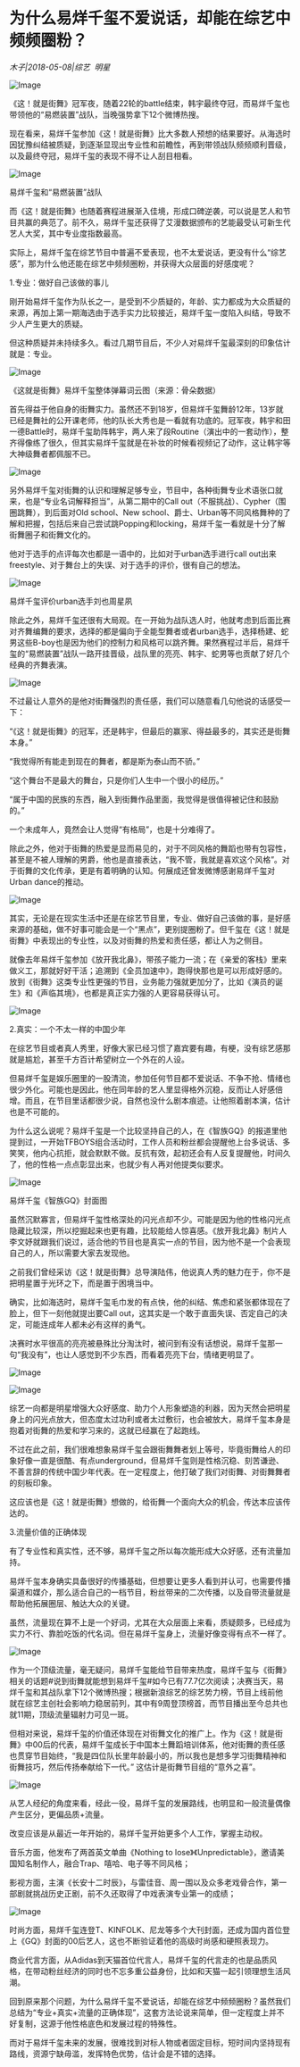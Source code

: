 # 为什么易烊千玺不爱说话，却能在综艺中频频圈粉？

*木子|2018-05-08|综艺 
                                                明星*

![Image](http://p3.pstatp.com/large/pgc-image/1525796875942b80d305f8f)

《这！就是街舞》冠军夜，随着22轮的battle结束，韩宇最终夺冠，而易烊千玺也带领他的“易燃装置”战队，当晚强势拿下12个微博热搜。

现在看来，易烊千玺参加《这！就是街舞》比大多数人预想的结果要好。从海选时因犹豫纠结被质疑，到逐渐显现出专业性和前瞻性，再到带领战队频频顺利晋级，以及最终夺冠，易烊千玺的表现不得不让人刮目相看。

![Image](http://p3.pstatp.com/large/pgc-image/15257968489269f9022bf79)

易烊千玺和“易燃装置”战队

而《这！就是街舞》也随着赛程进展渐入佳境，形成口碑逆袭，可以说是艺人和节目共赢的典范了。前不久，易烊千玺还获得了艾漫数据颁布的艺能最受认可新生代艺人大奖，其中专业度指数最高。

实际上，易烊千玺在综艺节目中普遍不爱表现，也不太爱说话，更没有什么“综艺感”，那为什么他还能在综艺中频频圈粉，并获得大众层面的好感度呢？

1.专业：做好自己该做的事儿

刚开始易烊千玺作为队长之一，是受到不少质疑的，年龄、实力都成为大众质疑的来源，再加上第一期海选由于选手实力比较接近，易烊千玺一度陷入纠结，导致不少人产生更大的质疑。

但这种质疑并未持续多久。看过几期节目后，不少人对易烊千玺最深刻的印象估计就是：专业。

![Image](http://p1.pstatp.com/large/pgc-image/1525796848736d33b796327)

《这就是街舞》易烊千玺整体弹幕词云图（来源：骨朵数据）

首先得益于他自身的街舞实力。虽然还不到18岁，但易烊千玺舞龄12年，13岁就已经是舞社的公开课老师，他的队长大秀也是一看就有功底的。冠军夜，韩宇和田一德Battle时，易烊千玺助阵韩宇，两人来了段Routine（演出中的一套动作），整齐得像练了很久，但其实易烊千玺就是在补妆的时候看视频记了动作，这让韩宇等大神级舞者都佩服不已。

![Image](http://p3.pstatp.com/large/pgc-image/1525796849199cd138e19d5)

另外易烊千玺对街舞的认识和理解足够专业，节目中，各种街舞专业术语张口就来，也是“专业名词解释担当”，从第二期中的Call out（不服挑战）、Cypher（围圈跳舞），到后面对Old school、New school、爵士、Urban等不同风格舞种的了解和把握，包括后来自己尝试跳Popping和locking，易烊千玺一看就是十分了解街舞圈子和街舞文化的。

他对于选手的点评每次也都是一语中的，比如对于urban选手进行call out出来freestyle、对于舞台上的失误、对于选手的评价，很有自己的想法。

![Image](http://p3.pstatp.com/large/pgc-image/15257968495000e4d345a2a)

易烊千玺评价urban选手刘也周星夙

除此之外，易烊千玺还很有大局观。在一开始为战队选人时，他就考虑到后面比赛对齐舞编舞的要求，选择的都是偏向于全能型舞者或者urban选手，选择杨建、蛇男这些B-boy也是因为他们的控制力和风格可以跳齐舞。果然赛程过半后，易烊千玺的“易燃装置”战队一路开挂晋级，战队里的亮亮、韩宇、蛇男等也贡献了好几个经典的齐舞表演。

![Image](http://p9.pstatp.com/large/pgc-image/15257968488493e306babd7)

不过最让人意外的是他对街舞强烈的责任感，我们可以随意看几句他说的话感受一下：

“《这！就是街舞》的冠军，还是韩宇，但最后的赢家、得益最多的，其实还是街舞本身。”

“我觉得所有能走到现在的舞者，都是斯为泰山而不骄。”

“这个舞台不是最大的舞台，只是你们人生中一个很小的经历。”

“属于中国的民族的东西，融入到街舞作品里面，我觉得是很值得被记住和鼓励的。”

一个未成年人，竟然会让人觉得“有格局”，也是十分难得了。

除此之外，他对于街舞的热爱是显而易见的，对于不同风格的舞蹈也带有包容性，甚至是不被人理解的男爵，他也是直接表达，“我不管，我就是喜欢这个风格”。对于街舞的文化传承，更是有着明确的认知。何展成还曾发微博感谢易烊千玺对Urban dance的推动。

![Image](http://p3.pstatp.com/large/pgc-image/152579684893306feb382dc)

其实，无论是在现实生活中还是在综艺节目里，专业、做好自己该做的事，是好感来源的基础，做不好事可能会是一个“黑点”，更别提圈粉了。但千玺在《这！就是街舞》中表现出的专业性，以及对街舞的热爱和责任感，都让人为之侧目。

就像去年易烊千玺参加《放开我北鼻》，带孩子能力一流；在《亲爱的客栈》里来做义工，那就好好干活；追溯到《全员加速中》，跑得快那也是可以形成好感的。放到《街舞》这类专业性更强的节目，业务能力强就更加分了，比如《演员的诞生》和《声临其境》，也都是真正实力强的人更容易获得认可。

![Image](http://p3.pstatp.com/large/pgc-image/152579684873341e104b5e9)

2.真实：一个不太一样的中国少年

在综艺节目或者真人秀里，好像大家已经习惯了嘉宾要有趣，有梗，没有综艺感那就是尴尬，甚至千方百计希望树立一个外在的人设。

但易烊千玺是娱乐圈里的一股清流，参加任何节目都不爱说话、不争不抢、情绪也很少外化。可能也是因此，他在同年龄的艺人里显得格外沉稳，反而让人好感倍增。而且，在节目里话都很少说，自然也没什么剧本痕迹。让他照着剧本演，估计也是不可能的。

为什么这么说呢？易烊千玺是一个比较坚持自己的人，在《智族GQ》的报道里他提到过，一开始TFBOYS组合活动时，工作人员和粉丝都会提醒他上台多说话、多笑笑，他内心抗拒，就会默默不做。反抗有效，起初还会有人反复提醒他，时间久了，他的性格一点点彰显出来，也就少有人再对他提类似要求。

![Image](http://p3.pstatp.com/large/pgc-image/15257968489754258101ad7)

易烊千玺《智族GQ》封面图

虽然沉默寡言，但易烊千玺性格深处的闪光点却不少。可能是因为他的性格闪光点隐藏比较深，所以挖掘起来也更有趣，比较能给人惊喜感。《放开我北鼻》制片人李文妤就跟我们说过，适合他的节目也是真实一点的节目，因为他不是一个会表现自己的人，所以需要大家去发现他。

之前我们曾经采访《这！就是街舞》总导演陆伟，他说真人秀的魅力在于，你不是把明星置于光环之下，而是置于困境当中。

确实，比如海选时，易烊千玺毛巾发的有点快，他的纠结、焦虑和紧张都体现在了脸上，但下一刻他就提出要Call out，这其实是一个敢于直面失误、否定自己的决定，可能连成年人都未必有这样的勇气。

决赛时水平很高的亮亮被悬殊比分淘汰时，被问到有没有话想说，易烊千玺那一句“我没有”，也让人感觉到不少东西，而看着亮亮下台，情绪更明显了。

![Image](http://p1.pstatp.com/large/pgc-image/152579684923857d698d8e2)

![Image](http://p1.pstatp.com/large/pgc-image/15257968492644cdc0cb0b1)

综艺一向都是明星增强大众好感度、助力个人形象塑造的利器，因为天然会把明星身上的闪光点放大，但态度太过功利或者太过敷衍，也会被放大，易烊千玺本身是抱着对街舞的热爱和学习来的，这就已经赢在了起跑线。

不过在此之前，我们很难想象易烊千玺会跟街舞舞者划上等号，毕竟街舞给人的印象好像一直是很酷、有点underground，但易烊千玺则是性格沉稳、刻苦谦逊、不善言辞的传统中国少年代表。在一定程度上，他打破了我们对街舞、对街舞舞者的刻板印象。

这应该也是《这！就是街舞》想做的，给街舞一个面向大众的机会，传达本应该传达的。

3.流量价值的正确体现

有了专业性和真实性，还不够，易烊千玺之所以每次能形成大众好感，还有流量加持。

易烊千玺本身确实具备很好的传播基础，但想要让更多人看到并认可，也需要传播渠道和媒介，那么适合自己的一档节目，粉丝带来的二次传播，以及自带流量就是帮助他拓展圈层、触达大众的关键。

虽然，流量现在算不上是一个好词，尤其在大众层面上来看，质疑颇多，已经成为实力不行、靠脸吃饭的代名词。但在易烊千玺身上，流量好像变得有点不一样了。

![Image](http://p1.pstatp.com/large/pgc-image/15257968490606909d5e259)

作为一个顶级流量，毫无疑问，易烊千玺能给节目带来热度，易烊千玺与《街舞》相关的话题#说到街舞就能想到易烊千玺#如今已有77.7亿次阅读；决赛当天，易烊千玺和其战队拿下12个微博热搜；根据新浪综艺的综艺势力榜，节目上线前他就在综艺主创社会影响力稳居前列，其中有9周登顶榜首，而节目播出至今总共也就11期，顶级流量辐射力可见一斑。

但相对来说，易烊千玺的价值还体现在对街舞文化的推广上。作为《这！就是街舞》中00后的代表，易烊千玺成长于中国本土舞蹈培训体系，他对街舞的责任感也贯穿节目始终，“我是四位队长里年龄最小的，所以我也是想多学习街舞精神和街舞技巧，然后传扬奉献给下一代。” 这估计是街舞节目组的“意外之喜”。

![Image](http://p3.pstatp.com/large/pgc-image/1525796849324d62078bbee)

从艺人经纪的角度来看，经此一役，易烊千玺的发展路线，也明显和一般流量偶像产生区分，更偏品质+流量。

改变应该是从最近一年开始的，易烊千玺开始更多个人工作，掌握主动权。

音乐方面，他发布了两首英文单曲《Nothing to lose》《Unpredictable》，邀请美国知名制作人，融合Trap、嘻哈、电子等不同风格；

影视方面，主演《长安十二时辰》，与雷佳音、周一围以及众多老戏骨合作，第一部剧就挑战历史正剧，前不久还取得了中戏表演专业第一的成绩；

![Image](http://p1.pstatp.com/large/pgc-image/1525796848909337d2c9e09)

时尚方面，易烊千玺连登T、KINFOLK、尼龙等多个大刊封面，还成为国内首位登上《GQ》封面的00后艺人，这也不断验证着他的高级时尚感和硬照表现力。

商业代言方面，从Adidas到天猫首位代言人，易烊千玺的代言走的也是品质风格，在带动粉丝经济的同时也不忘多重公益身份，比如和天猫一起引领理想生活风潮。

回到原来那个问题，为什么易烊千玺不爱说话，却能在综艺中频频圈粉？虽然我们总结为“专业+真实+流量的正确体现”，这套方法论说来简单，但一定程度上并不好复制，这源于他性格底色和发展过程的特殊性。

而对于易烊千玺未来的发展，很难找到对标人物或者固定目标，短时间内坚持现有路线，资源宁缺毋滥，发挥特色优势，估计会是不错的选择。


